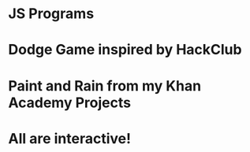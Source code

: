 # JS Programs 
# Dodge Game inspired by HackClub
# Paint and Rain from my Khan Academy Projects
# All are interactive!

